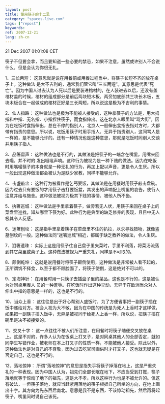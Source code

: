 ```yaml
---
layout: post
title: 使用筷子的十二忌 
category: "spaces.live.com"
tags: ["repost"]
keywords: 
ref: 2007-12-21
lang: zh-cn
---
```


21 Dec 2007 01:01:08 CET

筷子不但要会拿，而且要知道一些必要的禁忌，如果不注意，虽然或许别人不会说什么，但是会认为你很无礼。

1、三长两短： 
这意思就是说在用餐前或用餐过程当中，将筷子长短不齐的放在桌子上。这种做法 是大不吉利的，通常我们管它叫“三长两短”。其意思是代表“死亡”。因为中国人过去认为人死以后是要装进棺材的，在人装进去以后，还没有盖棺材盖的时候，棺材的组成部分是前后两块短木板，两旁加底部共三块长木板，五块木板合在一起做成的棺材正好是三长两短，所以说这是极为不吉利的事情。 

2、仙人指路： 
这种做法也是极为不能被人接受的，这种拿筷子的方法是，用大拇指和中指、无名指、小指捏住筷子，而食指伸出。这在北京人眼里叫“骂大街”。因为在吃饭时食指伸出，总在不停的指别人，北京人一般伸出食指去指对方时，大都带有指责的意思。所以说，吃饭用筷子时用手指人，无异于指责别人，这同骂人是一样的，是不能够允许的。还有一种情况也是这种意思，那就是吃饭时同别人交谈并用筷子指人. 

3、品箸留声：
这种做法也是不行的，其做法是把筷子的一端含在嘴里，用嘴来回去嘬，并不时的 发出咝咝声响。这种行为被视为是一种下贱的做法。因为在吃饭时用嘴嘬筷子的本身就是一种无礼的行为，再加上配以声音，更是令人生厌。所以一般出现这种做法都会被认为是缺少家教，同样不能够允许。 

4、击盏敲盅：
这种行为被看作是乞丐要饭，其做法是在用餐时用筷子敲击盘碗。因为过去只有要饭的才用筷子击打要饭盆，其发出的声响配上嘴里的哀告，使行人注意并给与施舍。这种做法被视为极其下贱的事情，被他人所不齿。 

5、执箸巡城： 
这种做法是手里拿着筷子，做旁若无人状，用筷子来回在桌子上的菜盘里巡找，知从哪里下筷为好。此种行为是典型的缺乏修养的表现，且目中无人极其令人反感。 

6、迷箸刨坟： 
这是指手里拿着筷子在菜盘里不住的扒拉，以求寻找猎物，就像盗墓刨坟的一般。这种做法同“迷箸巡城”相近，都属于缺乏教养的做法，令人生厌。 

7、泪箸遗珠：
实际上这是用筷子往自己盘子里夹菜时，手里不利落，将菜汤流落到其它菜里或桌子上。这种做法被视为严重失礼，同样是不可取的。 

8、颠倒乾坤： 
这就是说用餐时将筷子颠倒使用，这种做法是非常被人看不起的，正所谓饥不择食，以至于都不顾脸面了，将筷子使倒，这是绝对不可以的。 

9、定海神针： 
在用餐时用一只筷子去插盘子里的菜品，这也是不行的，这是被认为对同桌用餐人 员的一种羞辱。在吃饭时作出这种举动，无异于在欧洲当众对人伸出中指的意思是一样的，这也是不行的。 

10、当众上香：
这往往是出于好心帮别人盛饭时，为了方便省事把一副筷子插在饭中递给对方。被会人视为大不敬，因为在中国的传统是为死人上香时才这样做，如果把一副筷子插入饭中，无异是被视同于给死人上香一样，所以说，把筷子插在碗里是决不被接受的。 

11、交叉十字： 
这一点往往不被人们所注意，在用餐时将筷子随便交叉放在桌上。这是不对的，许多人认为在饭桌上打叉子，是对同桌其他人的全部否定，就如同学生写错作业，被老师在本上打叉子的性质一样，不能被他人接受。除此以外，这种做法也是对自己的不尊敬，因为过去吃官司画供时才打叉子，这也就无疑是在否定自己，这也是不行的。 

12、落地惊神：
所谓“落地惊神”的意思是指失手将筷子掉落在地上，这是严重失礼的一种表现。因为中国人认为，祖先们全部长眠在地下，不应当受到打搅，筷子落地就等于惊动了地下的祖先，这是大不孝，所以这种行为也是不被允许的。但这有破法，一但筷子落地，就应当赶紧用落地的筷子根据自己所坐的方向，在地上画出十字。其方向为先东西后南北。意思是我不是东西，不该惊动祖先，然后再将起筷子，嘴里同时说自己该死。

